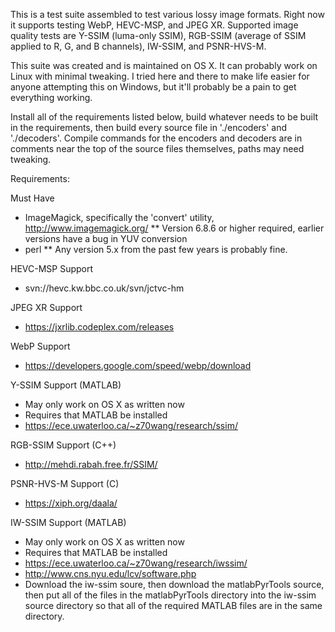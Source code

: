 This is a test suite assembled to test various lossy image formats. Right now it supports testing WebP, HEVC-MSP, and JPEG XR. Supported image quality tests are Y-SSIM (luma-only SSIM), RGB-SSIM (average of SSIM applied to R, G, and B channels), IW-SSIM, and PSNR-HVS-M.

This suite was created and is maintained on OS X. It can probably work on Linux with minimal tweaking. I tried here and there to make life easier for anyone attempting this on Windows, but it'll probably be a pain to get everything working.

Install all of the requirements listed below, build whatever needs to be built in the requirements, then build every source file in './encoders' and './decoders'. Compile commands for the encoders and decoders are in comments near the top of the source files themselves, paths may need tweaking.

Requirements:

Must Have
* ImageMagick, specifically the 'convert' utility, http://www.imagemagick.org/
** Version 6.8.6 or higher required, earlier versions have a bug in YUV conversion
* perl
** Any version 5.x from the past few years is probably fine.

HEVC-MSP Support
* svn://hevc.kw.bbc.co.uk/svn/jctvc-hm

JPEG XR Support
* https://jxrlib.codeplex.com/releases

WebP Support
* https://developers.google.com/speed/webp/download

Y-SSIM Support (MATLAB)
* May only work on OS X as written now
* Requires that MATLAB be installed
* https://ece.uwaterloo.ca/~z70wang/research/ssim/

RGB-SSIM Support (C++)
* http://mehdi.rabah.free.fr/SSIM/

PSNR-HVS-M Support (C)
* https://xiph.org/daala/

IW-SSIM Support (MATLAB)
* May only work on OS X as written now
* Requires that MATLAB be installed
* https://ece.uwaterloo.ca/~z70wang/research/iwssim/
* http://www.cns.nyu.edu/lcv/software.php
* Download the iw-ssim soure, then download the matlabPyrTools source, then put all of the files in the matlabPyrTools directory into the iw-ssim source directory so that all of the required MATLAB files are in the same directory.
